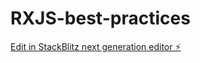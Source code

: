 # RXJS-best-practices

[Edit in StackBlitz next generation editor ⚡️](https://stackblitz.com/~/github.com/phuchieuct93abc/RXJS-best-practices)